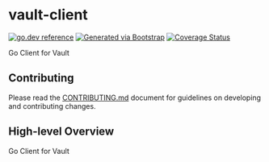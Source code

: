 # vault-client
[![go.dev reference](https://img.shields.io/badge/go.dev-reference-007d9c?logo=go&logoColor=white)](https://pkg.go.dev/github.com/getoutreach/vault-client)
[![Generated via Bootstrap](https://img.shields.io/badge/Outreach-Bootstrap-%235951ff)](https://github.com/getoutreach/bootstrap)
[![Coverage Status](https://coveralls.io/repos/github/getoutreach/vault-client/badge.svg?branch=main)](https://coveralls.io/github//getoutreach/vault-client?branch=main)
<!-- <<Stencil::Block(extraBadges)>> -->

<!-- <</Stencil::Block>> -->

Go Client for Vault

## Contributing

Please read the [CONTRIBUTING.md](CONTRIBUTING.md) document for guidelines on developing and contributing changes.

## High-level Overview

<!-- <<Stencil::Block(overview)>> -->

Go Client for Vault

<!-- <</Stencil::Block>> -->
